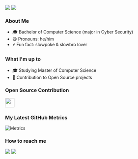 <!--
**LIM0000/LIM0000** is a ✨ _special_ ✨ repository because its `README.md` (this file) appears on your GitHub profile.

Here are some ideas to get you started:

- 🔭 I’m currently working on ...
- 🌱 I’m currently learning ...
- 👯 I’m looking to collaborate on ...
- 🤔 I’m looking for help with ...
- 💬 Ask me about ...
- 📫 How to reach me: ...
- 😄 Pronouns: ...
- ⚡ Fun fact: ...
-->

<!--
1) How to create a badge (https://shields.io/)
2) Github metrics (https://metrics.lecoq.io/) (https://github.com/lowlighter/metrics)
3) Profile view counter badge (https://github.com/arturssmirnovs/github-profile-views-counter)
-->

<img src="https://i.imgur.com/o31LvMU.gif"/> <img src="https://gpvc.arturio.dev/LIM0000"/>

### About Me
- 🎓 Bachelor of Computer Science (major in Cyber Security)
- 😄 Pronouns: he/him
- ⚡ Fun fact: slowpoke & slowbro lover

### What I'm up to
- 🎓 Studying Master of Computer Science
- 🔧 Contribution to Open Source projects

### Open Source Contribution
[<img src="https://avatars.githubusercontent.com/u/3914421?s=200&v=4" height=30 width=30/>](https://github.com/JabRef/jabref/pulls?q=is%3Apr+author%3ALIM0000+)

### My Latest GitHub Metrics
![Metrics](https://metrics.lecoq.io/LIM0000?template=classic&base.header=0&gists=1&lines=1&config.timezone=America%2FToronto)

### How to reach me
<a href="https://www.linkedin.com/in/sim-teck-lim-a27000209/"><img src="https://img.shields.io/badge/LinkedIn-Sim%20Teck%20Lim-blue"/></a>
<img src="https://img.shields.io/badge/Email-simteckl%40gmail.com-white"/>

